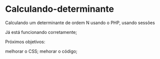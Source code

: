 # Calculando-determinante
 Calculando um determinante de ordem N usando o PHP, usando sessões
 
 Já está funcionando corretamente;
 
 Próximos objetivos:
 
  melhorar o CSS;
  mehorar o código;
